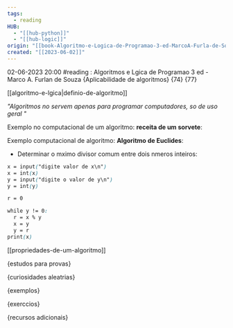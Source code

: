```yaml
---
tags:
  - reading
HUB:
  - "[[hub-python]]"
  - "[[hub-logic]]"
origin: "[[book-Algoritmo-e-Logica-de-Programao-3-ed-MarcoA-Furla-de-Souza]]"
created: "[[2023-06-02]]"
---
```



02-06-2023  20:00  #reading : Algoritmos e Lgica de Programao 3 ed - Marco A. Furlan de Souza
{Aplicabilidade de algoritmos} {74} {77} 

[[algoritmo-e-lgica|definio-de-algoritmo]]

*"Algoritmos no servem apenas para programar computadores, so de uso geral "*

Exemplo no computacional de um algoritmo: **receita de um sorvete**:

Exemplo computacional de algoritmo: **Algoritmo de Euclides**:
-  Determinar o mximo divisor comum entre dois nmeros inteiros:

```css
x = input("digite valor de x\n")
x = int(x)
y = input("digite o valor de y\n")
y = int(y)

r = 0

while y != 0:
  r = x % y
  x = y
  y = r
print(x)
```

[[propriedades-de-um-algoritmo]]


{estudos para provas}

{curiosidades aleatrias}


{exemplos}

{exerccios}

{recursos adicionais}






